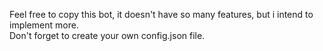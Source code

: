 Feel free to copy this bot, it doesn't have so many features, but i intend to implement more.  
Don't forget to create your own config.json file.
